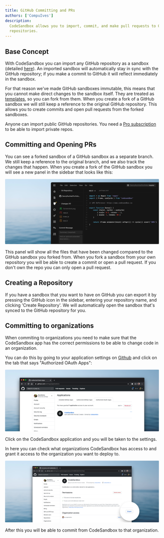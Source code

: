 ```yaml
---
title: GitHub Committing and PRs
authors: ['CompuIves']
description:
  CodeSandbox allows you to import, commit, and make pull requests to GitHub
  repositories.
---
```


## Base Concept

With CodeSandbox you can import any GitHub repository as a sandbox (detailed
[here](/docs/importing#import-from-github)). An imported sandbox will
automatically stay in sync with the GitHub repository; if you make a commit to
GitHub it will reflect immediately in the sandbox.

For that reason we've made GitHub sandboxes immutable, this means that you
cannot make direct changes to the sandbox itself. They are treated as
[templates](/docs/templates), so you can fork from them. When you create a fork
of a GitHub sandbox we will still keep a reference to the original GitHub
repository. This allows you to create commits and open pull requests from the
forked sandboxes.

Anyone can import public GitHub repositories. You need a
[Pro subscription](https://codesandbox.io/pricing) to be able to import private
repos.

## Committing and Opening PRs

You can see a forked sandbox of a GitHub sandbox as a separate branch. We still
keep a reference to the original branch, and we also track the changes that
happen. When you create a fork of the GitHub sandbox you will see a new panel in
the sidebar that looks like this:

![GitHub Sidebar](./images/github-sidebar.png)

This panel will show all the files that have been changed compared to the GitHub
sandbox you forked from. When you fork a sandbox from your own repository you
will be able to create a commit or open a pull request. If you don't own the
repo you can only open a pull request.

## Creating a Repository

If you have a sandbox that you want to have on GitHub you can export it by
pressing the GitHub icon in the sidebar, entering your repository name, and
clicking 'Create Repository'. We will automatically open the sandbox that's
synced to the GitHub repository for you.

## Committing to organizations

When commiting to organizations you need to make sure that the CodeSandbox app
has the correct permissions to be able to change code in an organization.

You can do this by going to your application settings on
[Github](https://github.com/settings/installations) and click on the tab that
says "Authorized OAuth Apps":

![GitHub Apps](./images/github-apps.png)

Click on the CodeSandbox application and you will be taken to the settings.

In here you can check what organizations CodeSandbox has access to and grant it
access to the organization you want to deploy to.

![GitHub Permissions](./images/github-permissions.png)

After this you will be able to commit from CodeSandbox to that organization.
